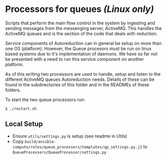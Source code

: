 # Processors for queues *(Linux only)*

Scripts that perform the main flow control in the system by ingesting and sending messages from the messenging server, ActiveMQ.
This handles the ActiveMQ queues and is the section of the code that deals with reduction.

Service components of Autoreduction can in general be setup on more than one OS (platform). However, the Queue procesors must be run on linux based systems due to it's implementation of daemons. We have so far not be presented with a need to run this service component on another platform.

As of this writing two processors are used to handle, setup and listen to the different ActiveMQ queues Autoreduction needs. Details of these can be found in the subdirectories of this folder and in the READMEs of these folders. 

To start the two queue processors run:
```
$ ./restart.sh
```


## Local Setup

- Ensure `utils/settings.py` is setup (see readme in Utils)
- Copy `build/ansible-compute/roles/queue_processors/templates/qp_settings.py.j2`
  to `QueueProcessors/QueueProcessor/settings.py`
    
